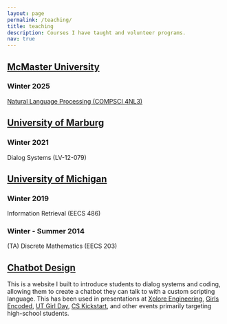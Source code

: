 ```yaml
---
layout: page
permalink: /teaching/
title: teaching
description: Courses I have taught and volunteer programs.
nav: true
---
```


## [McMaster University](https://www.mcmaster.ca/)
### Winter 2025
[Natural Language Processing (COMPSCI 4NL3)](/classes/COMPSCI4NL3/)

## [University of Marburg](https://www.uni-marburg.de/de)
### Winter 2021
Dialog Systems (LV-12-079)


## [University of Michigan](https://umich.edu/)
### Winter 2019
Information Retrieval (EECS 486)
### Winter - Summer 2014
(TA) Discrete Mathematics (EECS 203)



## [Chatbot Design](http://cfwelch.com/botdesign/login)
This is a website I built to introduce students to dialog systems and coding, allowing them to create a chatbot they can talk to with a custom scripting language. This has been used in presentations at [Xplore Engineering](https://campsforkids.engin.umich.edu/xplore/), [Girls Encoded](https://girlsencoded.eecs.umich.edu/), [UT Girl Day](https://girlday.utexas.edu/), [CS Kickstart](https://sites.google.com/umich.edu/cskickstart/home), and other events primarily targeting high-school students.